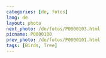 ```yaml
---
categories: [de, fotos]
lang: de
layout: photo
next_photo: /de/fotos/P0000103.html
picname: P0000100
prev_photo: /de/fotos/P0000101.html
tags: [Birds, Tree]
---
```

